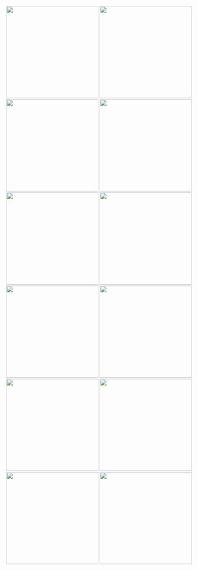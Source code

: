 <img src="https://github.com/krish-radadiya/contact_diary_app/assets/113992828/82f6a30d-31fd-4362-8d67-7fbca37cd808" width="250">
<img src="https://github.com/krish-radadiya/contact_diary_app/assets/113992828/f8677fc0-523e-4738-bfb2-b745c434b35c" width="250">
<img src="https://github.com/krish-radadiya/contact_diary_app/assets/113992828/79af1d0c-1db9-43d5-9abe-5d83133c97f9" width="250">
<img src="https://github.com/krish-radadiya/contact_diary_app/assets/113992828/54ad45dd-b630-4c9e-846f-2903995ddca4" width="250">
<img src="https://github.com/krish-radadiya/contact_diary_app/assets/113992828/6d082b1c-d7b2-4283-b708-3e5b14bb1b15" width="250">
<img src="https://github.com/krish-radadiya/contact_diary_app/assets/113992828/85fc4a6f-94b6-4b22-b830-65584c7e3dbd" width="250">
<img src="https://github.com/krish-radadiya/contact_diary_app/assets/113992828/61ae15ae-81cd-4ff3-871a-3daed0bcb0c9" width="250">
<img src="https://github.com/krish-radadiya/contact_diary_app/assets/113992828/5275bfdf-da6b-4fb1-b389-3bada83106b7" width="250">
<img src="https://github.com/krish-radadiya/contact_diary_app/assets/113992828/fe7fb044-11e9-44bc-aa7f-0e1624b30d01" width="250">
<img src="https://github.com/krish-radadiya/contact_diary_app/assets/113992828/599fef0a-5031-40fc-99a2-17aa648bdaf9" width="250">
<img src="https://github.com/krish-radadiya/contact_diary_app/assets/113992828/08fcc900-8e00-4391-8a9c-c8d5d62c40f4" width="250">
<img src="https://github.com/krish-radadiya/contact_diary_app/assets/113992828/c24383cc-7324-4f7f-a247-7bee164d4104" width="250">
